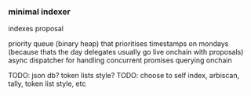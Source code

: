 ### minimal indexer

indexes proposal

priority queue (binary heap) that prioritises timestamps on mondays (because thats the day delegates usually go live onchain with proposals)
async dispatcher for handling concurrent promises querying onchain


TODO: json db? token lists style?
TODO: choose to self index, arbiscan, tally, token list style, etc
